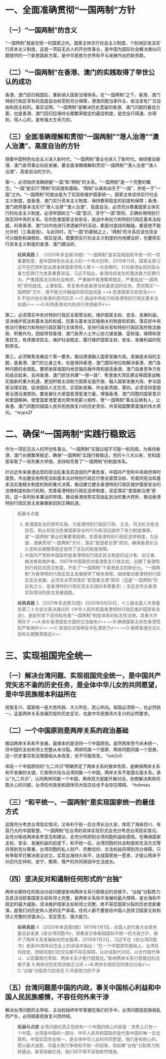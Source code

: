 # 一、全面准确贯彻“一国两制”方针
## （一）“一国两制”的含义
“一国两制”就是在统一的国家之内，国家主体实行社会主义制度，个别地区依法实行资本主义制度。这是一项前无古人的开创性事业，是中国为国际社会解决类似问题提供的一个新思路新方案，是中华民族为世界和平与发展作出的新贡献。
## （二）“一国两制”在香港、澳门的实践取得了举世公认的成功
香港、澳门回归祖国后，重新纳入国家治理体系。在“一国两制”之下，香港、澳门特别行政区享有的高度自治权受到充分保障，港澳同胞当家作主、依法享有广泛自由和民主权利。事实证明，“一国两制”是解决历史遗留的香港、澳门问题的最佳方案，也是香港、澳门回归后保持长期繁荣稳定的最佳制度，是完全行得通、办得到、得人心的，是有强大生命力的。
## （三）全面准确理解和贯彻“一国两制”“港人治港”“澳人治澳”、高度自治的方针
随着中国特色社会主义进入新时代，“一国两制”事业也进入了新时代。继续推动香港、澳门各项事业向前发展，要全面准确理解和贯彻“一国两制”“港人治港”“澳人治澳”、高度自治的方针。

第一，必须始终准确把握“一国”和“两制”的关系。“一国两制”是一个完整的概念。“一国”是实行“两制”的前提和基础，“两制”从属和派生于“一国”，并统一于“一国”之内。“一国两制”的提出是为了实现和维护国家统一。国家主体坚持实行社会主义制度，是香港、澳门实行资本主义制度、保持繁荣稳定的前提和保障；香港、澳门依照基本法实行“港人治港”“澳人治澳”、高度自治，必须充分尊重国家主体实行的社会主义制度。必须牢固树立“一国”意识，坚守“一国”原则，正确处理特别行政区同中央的关系。任何危害国家主权安全，挑战中央权力和特别行政区基本法权威，利用香港、澳门对内地进行渗透破坏的活动，都是对底线的触碰，都是绝不能允许的（三条底线）。与此同时，在“一国”的基础之上，“两制”的关系应该也完全可以做到和谐相处、相互促进。既要把实行社会主义制度的内地建设好，也要把实行资本主义制度的香港、澳门建设好。

>**经典真题**
2．（2020年多选第26题）“一国两制”是实现祖国和平统一的一项重要制度，是中国特色社会主义的一个伟大创举。2019年11月，国家主席习近平在巴西利亚出席金砖国家领导人第十一次会晤时，针对香港出现的街头暴力犯罪行为发表重要讲话。习近平指出，香港持续发生的激进暴力犯罪行为，严重践踏法治和社会秩序，严重破坏香港繁荣稳定，严重挑战“一国两制”原则底线。止暴制乱、恢复秩序是香港当前最紧迫的任务。贯彻落实“一国两制”方针，绝不能允许触碰的原则底线是
==A.危害国家主权安全√==
B.干扰内地与香港的民间交流
==C.挑战中央权力和香港特别行政区基本法权威√==
==D.利用香港对内地进行渗透破坏√==

第二，必须落实中央对特别行政区全面管治权，维护国家主权、安全、发展利益。坚决维护宪法和基本法的权威，完善与基本法实施相关的制度和机制，落实好中央依法行使权力和特别行政区履行主体责任。支持行政长官和特别行政区政府依法施政、积极作为，团结带领香港、澳门各界人士齐心协力谋发展、促和谐，保障和改善民生，有序推进民主，维护社会稳定，履行维护国家主权、安全、发展利益的宪制责任。

第三，必须聚焦发展这个第一要务，推动港澳融入国家发展大局。发展是永恒的主题，是香港、澳门的立身之本，也是保持香港、澳门国际地位和解决香港、澳门各种问题的金钥匙。要把发挥祖国内地坚强后盾作用和提高香港、澳门自身竞争力有机结合起来，支持香港、澳门抓住共建“一带一路”、粤港澳大湾区建设等国家战略实施新的重大机遇，更加积极主动助力国家全面开放、融入国家发展大局、参与国家治理实践、促进国际人文交流，实现新发展，作出新贡献。第四，必须坚持爱国者治港治澳原则。要发展壮大爱国爱港爱澳力量，增强香港、澳门同胞的国家意识和爱国精神，使爱国爱港爱澳光荣传统薪火相传，使“一国两制”事业后继有人，让香港、澳门同胞同祖国人民共担民族复兴的历史责任、共享祖国繁荣富强的伟大荣光。 ^wyps2f
# 二、确保“一国两制”实践行稳致远
作为一项前无古人的开创性事业，“一国两制”实践过程不可能一帆风顺。为保持香港、澳门长期繁荣稳定，确保“一国两制”实践行稳致远，党的十八大以来，党和国家采取了一系列重大举措，坚持和完善了“一国两制”的制度体系。

针对近年来香港出现的政治乱象及其造成的严重危害，中国共产党和中央政府审时度势，作出健全依照宪法和基本法对特别行政区行使全面管治权、完善同宪法和基本法实施相关制度机制的重大决策，推动建立健全香港特别行政区维护国家安全的法律制度和执行机制，完善香港特别行政区选举制度，坚定落实“爱国者治港”原则。这一系列标本兼治的举措，推动香港局势实现由乱到治的重大转折，推动香港特别行政区民主发展重新回到正确轨道。

>拓展与点拨
>1. 香港国安法的颁布实施，为香港特别行政区行政、立法、司法机关依法防范、制止和惩治危害国家安全的行为和活动提供了有力制度保障，是“一国两制”事业的重要里程碑。完善香港特别行政区选举制度，为全面、准确贯彻“一国两制”方针，落实“爱国者治港”原则，确保香港长治久安和长期繁荣稳定提供了坚实的制度保障。
>2. 中国共产党和中国政府是香港特别行政区民主制度的设计者、创立者、推进者和维护者。1997年中国政府对香港恢复行使主权，创建了香港特别行政区的民主制度，开启了“一国两制”下香港民主的新纪元。“一国两制”为香港特别行政区民主发展提供了根本保障。继续推动香港特别行政区民主发展，必须坚决贯彻落实“爱国者治港”原则（这是“一国两制”的应有之义，是香港特别行政区民主实践的本质要求）；坚定走符合香港实际情况的民主发展道路。

>**经典真题**
3.（2021年多选第32题）2020年6月30日，十三届全国人大常委会第二十次会议表决通过的《中华人民共和国香港特别行政区维护国家安全法》，是新形势下坚持和完善“一国两制”制度体系的标志性法律。其重大作用在于
==A.弥补香港国安方面的立法缺失√==
==B.确保国家主权在香港受到严格保护√==
==C.有效应对各种反中乱港势力√==
==D.保障香港长治久安和长期繁荣稳定√==
# 三、实现祖国完全统一
## （一）解决台湾问题、实现祖国完全统一，是中国共产党矢志不渝的历史任务，是全体中华儿女的共同愿望，是中华民族根本利益所在
民族复兴、国家统一是大势所趋、大义所在、民心所向。祖国必须统一，也必然统一。这是两岸关系发展历程的历史定论，也是中华民族伟大复兴的必然要求。
## （二）一个中国原则是两岸关系的政治基础
推动两岸关系和平发展，最根本的是坚持一个中国原则。虽然两岸至今尚未统一，但中国的主权和领土完整从未分裂。两岸同属一个国家、两岸同胞同属一个民族，这一历史事实和法理基础从未改变，也不可能改变。 ^lub2o0

体现一个中国原则的“九二共识”明确界定了两岸关系的根本性质，是确保两岸关系和平发展的关键。它表明大陆与台湾同属一个中国，两岸关系不是国与国关系。承认“九二共识”，认同两岸同属一个中国，两岸双方就能开展对话，协商解决两岸同胞关心的问题，台湾任何政党和团体同大陆交往也不会存在障碍。 ^hxbmau
## （三）“和平统一、一国两制”是实现国家统一的最佳方式
这既充分考虑台湾现实情况，又有利于统一后台湾长治久安，体现了海纳百川、有容乃大的中国智慧。“一国两制”在台湾的具体实现形式会充分考虑台湾现实情况，会充分吸收两岸各界意见和建议，会充分照顾到台湾同胞利益和感情。在确保国家主权、安全、发展利益的前提下，和平统一后，台湾同胞的社会制度和生活方式等将得到充分尊重，台湾同胞的私人财产、宗教信仰、合法权益将得到充分保障。只有争取早日解决政治对立，实现台海持久和平，达成国家统一愿景，才能让两岸子孙后代在祥和、安宁、繁荣、尊严的共同家园中生活成长。
## （四）坚决反对和遏制任何形式的“台独”
两岸长期存在的政治分歧问题是影响两岸关系行稳致远的总根子。“台独”分裂势力及其活动损害国家主权和领土完整，是两岸关系和平发展的最大障碍，是台海和平稳定的最大威胁。坚决维护国家主权和领土完整，绝不容忍国家分裂的历史悲剧重演，是我们对历史和人民的庄严承诺。任何人都不要低估中国人民捍卫国家主权和领土完整的坚强决心、坚定意志、强大能力。

>**经典真题**
4.（2020年单选第8题）1979年1月1日，全国人民代表大会常务委员会发表《告台湾同胞书》，郑重宣示争取祖国和平统一的大政方针，揭开了两岸关系发展新的历史篇章。2019年1月2日，习近平在《告台湾同胞书》发表40周年纪念会上的讲话中指出：“在一个中国原则基础上，台湾任何政党、团体同我们的交往都不存在障碍。以对话取代对抗、以合作取代争斗、以双赢取代零和，两岸关系才能行稳致远。”影响两岸关系行稳致远的总根子是
A.两岸对历史现状缺乏认同
==B.两岸长期存在的政治分歧√==
C.“台独”分裂势力的存在
D.外部势力的干涉 
## （五）台湾问题是中国的内政，事关中国核心利益和中国人民民族感情，不容任何外来干涉
解决台湾问题的主导权、主动权始终牢牢掌握在我们的手中。台湾问题因民族弱乱而产生，必将随着民族复兴而终结。

>**拓展与点拨** 
台湾问题的真正现状和一个中国的核心内容是：世界上只有一个中国，台湾是中国的一部分，中华人民共和国政府是代表中国的唯一合法政府。中国实现完全统一，是全体中华儿女的共同愿望。我们是有耐心的，愿以最大诚意、尽最大努力争取和平统一的前景，但如果“台独”分裂势力挑衅逼迫，甚至突破红线，我们将不得不采取断然措施。